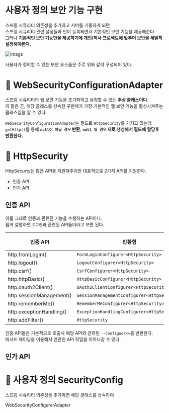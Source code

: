 사용자 정의 보안 기능 구현  
=============================
스프링 시큐리티 의존성을 추가하고 서버를 기동하게 되면          
스프링 시큐리티 관련 설정들과 빈이 등록되면서 기본적인 보안 기능을 제공해준다.      
그러나 **기본적인 보안 기능만을 제공하기에 개인/회사 프로젝트에 맞추어 보안을 세밀히 설정해야한다.**            
     
![image](https://user-images.githubusercontent.com/50267433/128860336-837b837a-d806-4ff4-9dd0-35ad5de70a10.png)

사용자가 정의할 수 있는 보안 요소들은 주로 위와 같이 구성되어 있다.    

# 📘 WebSecurityConfigurationAdapter 
스프링 시큐리티의 웹 보안 기능을 초기화하고 설정할 수 있는 **추상 클래스이다.**                 
이 말은 곧, 해당 클래스를 상속한 구현체가 가장 기본적인 웹 보안 기능을 활성시켜주는 클래스임을 알 수 있다.     
       
`WebSecurityConfigurationAdapter`는 필드로 `HttpSecurity`를 가지고 있는데        
`getHttp()`를 통해 **`null이 아닐 경우` 반환**, **`null 일 경우` 새로 생성해서 필드에 할당후 반환한다.**     

# 📗 HttpSecurity   
HttpSecurty는 많은 API을 지원해주지만 대표적으로 2가지 API를 지원한다.      

* 인증 API
* 인가 API  

## 인증 API    
이름 그대로 인증과 관련된 기능을 수행하는 API이다.      
쉽게 설명하면 `로그인`과 관련된 API들이라고 보면 된다.     
     
|인증 API|반환형|설명|
|--------|-----|----|
|http.fromLogin()|`FormLoginConfigurer<HttpSecurity>`||   
|http.logout()|`LogoutConfigurer<HttpSecurity>`||  
|http.csrf()|`CsrfConfigurer<HttpSecurity>`||
|http.httpBasic()|`HttpBasicConfigurer<HttpSecurity>`||
|http.oauth2Client()|`OAuth2ClientConfigurer<HttpSecurity>`||
|http.sessionManagement()|`SessionManagementConfigurer<HttpSecurity>`||
|http.rememberMe()|`RememberMeConfigurer<HttpSecurity>`||
|http.exceptionHandling()|`ExceptionHandlingConfigurer<HttpSecurity>`||
|http.addFilter()|`HttpSecurity`||   

인증 API들은 기본적으로 호출시 해당 API와 관련된 `--Configuer<>`를 반환한다.      
메서드 체이닝을 이용해서 연관된 API 작업을 이어나갈 수 있다.      

## 인가 API

# 📓 사용자 정의 SecurityConfig       
  
스프링 시큐리티 의존성을 추가하면 해당 클래스를 상속하여 

WebSecurityConfigurerAdapter
